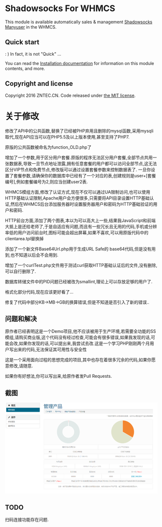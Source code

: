 # Shadowsocks For WHMCS

This module is available automatically sales & management [Shadowsocks Manyuser](https://github.com/mengskysama/shadowsocks/tree/manyuser) in the WHMCS.

## Quick start

: ) In fact, it is not "Quick" ...

You can read the [Installation documentation](https://www.zntec.cn/archives/whmcs-ss-module.html) for information on this module contents, and more.

## Copyright and license

Copyright 2016 ZNTEC.CN. Code released under [the MIT license](https://github.com/babytomas/Shadowsocks-For-WHMCS/blob/master/LICENSE).

# 关于修改

修改了API中的公共函数,替换了已经被PHP弃用且删除的mysql函数,采用mysqli取代,现在API应当可以在PHP5.5及以上版本使用,甚至支持了PHP7.

原版的公共函数被命名为function_OLD.php了

增加了一个参数,用于区分用户套餐.原版的程序无法区分用户套餐,全部节点共用一张数据表,导致一旦节点地址泄露,拥有任意套餐的用户都可以访问全部节点,这无法区分VIP节点和免费节点,修改版可以通过设置套餐参数来控制数据表了.
一旦你设置了套餐参数,请确保你的数据库中已经有了一个对应的表,创建规则是user+[套餐编号],例如套餐编号为2,则应当创建user2表.

WHMCS模组方面,修改了认证方式,现在不仅可以通过UA限制访问,也可以使用HTTP基础认证限制,Apache用户会方便很多,只需要将API目录设置HTTP基础认证,然后在WHMCS后台添加服务器时设置服务器用户和密码为HTTP基础验证的用户和密码.

HTTP前台方面,添加了两个图表,本以为可以高大上一些,结果我JavaScript和前端大抵上是还给老师了,于是自适应有问题,而且有一些冗长且无用的代码,手机或分辨率低的用户访问前台时,图标可能会超出屏幕,如果不喜欢,可以用原版代码中的clientarea.tpl替换掉

添加了一个新文件Base64Url.php用于生成URL Safe的 base64代码,但是没有用到,也不知道以后会不会用到.

增加了一个curlTest.php文件用于测试curl获取HTTP基础认证后的文件,没有删除,可以自行删除了.

数据库转储文件中的PID问题已经被改为smallint,理论上可以存放足够的用户了.

格式化部分代码,现在应该更好看了...

修复了代码中部分KB->MB->GB的换算错误,但是不知道是否引入了新的错误..

## 问题和解决

原作者已经表明这是一个Demo项目,他不应该被用于生产环境,若需要全功能的SS模组,请购买商业版,这个代码没有经过检查,可能会有很多错误,如果我发现的话,可能会改,如果你发现的话,可以提出来,我尝试去改.这是一个学习PHP刚刚两个月用户写出来的代码,无法保证其可用性与安全性

这是一个采用面向过程的思想完成的项目,其中也存在着很多冗余的代码,如果你愿意修改,请随意.

如果你有好想法,你可以写出来,给原作者发Pull Requests.

## 截图

![前台面板](https://raw.githubusercontent.com/ACGunion/Shadowsocks-For-WHMCS/master/screenshot.jpg)

## TODO

扫码连接功能存在问题.
